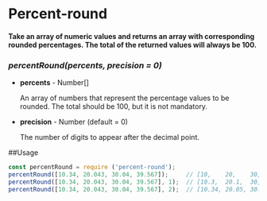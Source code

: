 # Percent-round
#### Take an array of numeric values and returns an array with corresponding rounded percentages. The total of the returned values will always be 100.


### *percentRound(percents, precision = 0)*

- **percents** - Number[]

  An array of numbers that represent the percentage values to be rounded. The total should be 100, but it is not mandatory.


- **precision** - Number (default = 0)

  The number of digits to appear after the decimal point.

##Usage
```javascript
const percentRound = require ('percent-round');
percentRound([10.34, 20.043, 30.04, 39.567]);     // [10,    20,    30,    40]
percentRound([10.34, 20.043, 30.04, 39.567], 1);  // [10.3,  20.1,  30,    39.6]
percentRound([10.34, 20.043, 30.04, 39.567], 2);  // [10.34, 20.05, 30.04, 39.57]
```
